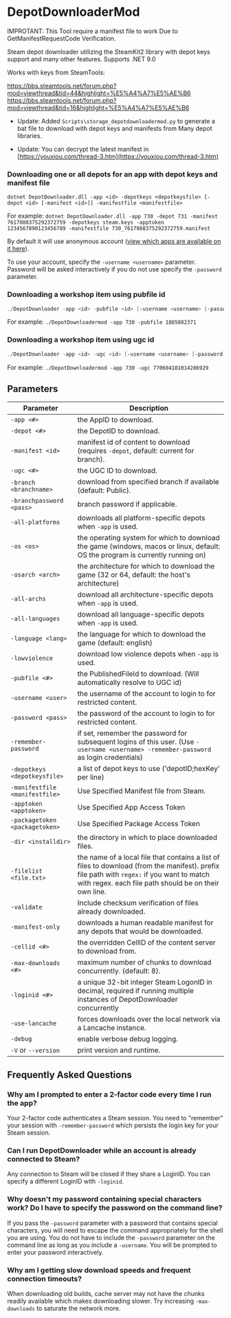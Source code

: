 DepotDownloaderMod
===============
IMPROTANT: This Tool require a manifest file to work Due to GetManifestRequestCode Verification.

Steam depot downloader utilizing the SteamKit2 library with depot keys support and many other features. Supports .NET 9.0  

Works with keys from SteamTools:  

https://bbs.steamtools.net/forum.php?mod=viewthread&tid=44&highlight=%E5%A4%A7%E5%AE%B6  
https://bbs.steamtools.net/forum.php?mod=viewthread&tid=16&highlight=%E5%A4%A7%E5%AE%B6  

* Update: Added `Scripts\storage_depotdownloadermod.py` to generate a bat file to download with depot keys and manifests from Many depot libraries.

* Update: You can decrypt the latest manifest in [https://youxiou.com/thread-3.htm](https://youxiou.com/thread-3.htm)

### Downloading one or all depots for an app with depot keys and manifest file

```(text)
dotnet DepotDownloader.dll -app <id> -depotkeys <depotkeysfile> [-depot <id> [-manifest <id>]] -manifestfile <manifestfile>
```

For example: `dotnet DepotDownloader.dll -app 730 -depot 731 -manifest 7617088375292372759 -depotkeys steam.keys -apptoken 1234567890123456789 -manifestfile 730_7617088375292372759.manifest`

By default it will use anonymous account ([view which apps are available on it here](https://steamdb.info/sub/17906/)).

To use your account, specify the `-username <username>` parameter. Password will be asked interactively if you do
not use specify the `-password` parameter.

### Downloading a workshop item using pubfile id
```powershell
./DepotDownloader -app <id> -pubfile <id> [-username <username> [-password <password>]]
```

For example: `./DepotDownloadermod -app 730 -pubfile 1885082371`

### Downloading a workshop item using ugc id
```powershell
./DepotDownloader -app <id> -ugc <id> [-username <username> [-password <password>]]
```

For example: `./DepotDownloadermod -app 730 -ugc 770604181014286929`

## Parameters

Parameter               | Description
----------------------- | -----------
`-app <#>`				| the AppID to download.
`-depot <#>`			| the DepotID to download.
`-manifest <id>`		| manifest id of content to download (requires `-depot`, default: current for branch).
`-ugc <#>`				| the UGC ID to download.
`-branch <branchname>`	| download from specified branch if available (default: Public).
`-branchpassword <pass>`    | branch password if applicable.
`-all-platforms`		| downloads all platform-specific depots when `-app` is used.
`-os <os>`				| the operating system for which to download the game (windows, macos or linux, default: OS the program is currently running on)
`-osarch <arch>`		| the architecture for which to download the game (32 or 64, default: the host's architecture)
`-all-archs`			| download all architecture-specific depots when `-app` is used.
`-all-languages`		| download all language-specific depots when `-app` is used.
`-language <lang>`		| the language for which to download the game (default: english)
`-lowviolence`			| download low violence depots when `-app` is used.
`-pubfile <#>`			| the PublishedFileId to download. (Will automatically resolve to UGC id)
`-username <user>`		| the username of the account to login to for restricted content.
`-password <pass>`		| the password of the account to login to for restricted content.
`-remember-password`	| if set, remember the password for subsequent logins of this user. (Use `-username <username> -remember-password` as login credentials)
`-depotkeys <depotkeysfile>`  | a list of depot keys to use ('depotID;hexKey' per line)
`-manifestfile <manifestfile>`| Use Specified Manifest file from Steam.
`-apptoken <apptoken>`        | Use Specified App Access Token
`-packagetoken <packagetoken>`| Use Specified Package Access Token
`-dir <installdir>`     | the directory in which to place downloaded files.
`-filelist <file.txt>`	| the name of a local file that contains a list of files to download (from the manifest). prefix file path with `regex:` if you want to match with regex. each file path should be on their own line.
`-validate`				| Include checksum verification of files already downloaded.
`-manifest-only`		| downloads a human readable manifest for any depots that would be downloaded.
`-cellid <#>`			| the overridden CellID of the content server to download from.
`-max-downloads <#>`	| maximum number of chunks to download concurrently. (default: 8).
`-loginid <#>`			| a unique 32-bit integer Steam LogonID in decimal, required if running multiple instances of DepotDownloader concurrently
 `-use-lancache`         | forces downloads over the local network via a Lancache instance.
 `-debug`                | enable verbose debug logging.
 `-V` or `--version`     | print version and runtime.

## Frequently Asked Questions

### Why am I prompted to enter a 2-factor code every time I run the app?
Your 2-factor code authenticates a Steam session. You need to "remember" your session with `-remember-password` which persists the login key for your Steam session.

### Can I run DepotDownloader while an account is already connected to Steam?
Any connection to Steam will be closed if they share a LoginID. You can specify a different LoginID with `-loginid`.

### Why doesn't my password containing special characters work? Do I have to specify the password on the command line?
If you pass the `-password` parameter with a password that contains special characters, you will need to escape the command appropriately for the shell you are using. You do not have to include the `-password` parameter on the command line as long as you include a `-username`. You will be prompted to enter your password interactively.

### Why am I getting slow download speeds and frequent connection timeouts?
When downloading old builds, cache server may not have the chunks readily available which makes downloading slower.
Try increasing `-max-downloads` to saturate the network more.
